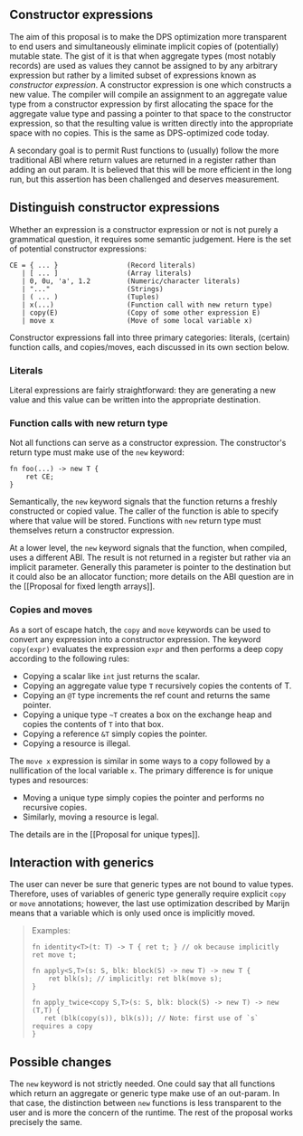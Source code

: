 ## Constructor expressions

The aim of this proposal is to make the DPS optimization more
transparent to end users and simultaneously eliminate implicit copies
of (potentially) mutable state.  The gist of it is that when aggregate
types (most notably records) are used as values they cannot be
assigned to by any arbitrary expression but rather by a limited subset
of expressions known as *constructor expression*.  A constructor
expression is one which constructs a new value.  The compiler will
compile an assignment to an aggregate value type from a constructor
expression by first allocating the space for the aggregate value type
and passing a pointer to that space to the constructor expression, so
that the resulting value is written directly into the appropriate
space with no copies.  This is the same as DPS-optimized code today.

A secondary goal is to permit Rust functions to (usually) follow the
more traditional ABI where return values are returned in a register
rather than adding an out param.  It is believed that this will be
more efficient in the long run, but this assertion has been challenged
and deserves measurement.

## Distinguish constructor expressions

Whether an expression is a constructor expression or not is not purely
a grammatical question, it requires some semantic judgement.   Here is
the set of potential constructor expressions:

    CE = { ... }                 (Record literals)
       | [ ... ]                 (Array literals)
       | 0, 0u, 'a', 1.2         (Numeric/character literals)
       | "..."                   (Strings)
       | ( ... )                 (Tuples)
       | x(...)                  (Function call with new return type)
       | copy(E)                 (Copy of some other expression E)
       | move x                  (Move of some local variable x)

Constructor expressions fall into three primary categories: literals,
(certain) function calls, and copies/moves, each discussed in its own
section below.

### Literals

Literal expressions are fairly straightforward: they are generating a
new value and this value can be written into the appropriate
destination.

### Function calls with new return type

Not all functions can serve as a constructor expression.  The constructor's
return type must make use of the `new` keyword:

    fn foo(...) -> new T { 
        ret CE;
    }

Semantically, the `new` keyword signals that the function returns a
freshly constructed or copied value.  The caller of the function is
able to specify where that value will be stored.  Functions with `new`
return type must themselves return a constructor expression.

At a lower level, the `new` keyword signals that the function, when
compiled, uses a different ABI.  The result is not returned in a
register but rather via an implicit parameter.  Generally this
parameter is pointer to the destination but it could also be an
allocator function; more details on the ABI question are in the
[[Proposal for fixed length arrays]].  

### Copies and moves

As a sort of escape hatch, the `copy` and `move` keywords can be used
to convert any expression into a constructor expression.  The keyword
`copy(expr)` evaluates the expression `expr` and then performs a deep
copy according to the following rules:

- Copying a scalar like `int` just returns the scalar.
- Copying an aggregate value type `T` recursively copies the contents of T.
- Copying an `@T` type increments the ref count and returns the same
  pointer.
- Copying a unique type `~T` creates a box on the exchange heap and
  copies the contents of `T` into that box.
- Copying a reference `&T` simply copies the pointer.
- Copying a resource is illegal.

The `move x` expression is similar in some ways to a copy followed by
a nullification of the local variable `x`.  The primary difference is
for unique types and resources:

- Moving a unique type simply copies the pointer and performs no
  recursive copies.
- Similarly, moving a resource is legal.  

The details are in the [[Proposal for unique types]].

## Interaction with generics

The user can never be sure that generic types are not bound to value
types.  Therefore, uses of variables of generic type generally require
explicit `copy` or `move` annotations; however, the last use
optimization described by Marijn means that a variable which is only
used once is implicitly moved.

> Examples:
>
>     fn identity<T>(t: T) -> T { ret t; } // ok because implicitly ret move t;
> 
>     fn apply<S,T>(s: S, blk: block(S) -> new T) -> new T { 
>         ret blk(s); // implicitly: ret blk(move s); 
>     }
>
>     fn apply_twice<copy S,T>(s: S, blk: block(S) -> new T) -> new (T,T) {
>        ret (blk(copy(s)), blk(s)); // Note: first use of `s` requires a copy
>     }

## Possible changes

The `new` keyword is not strictly needed.  One could say that all
functions which return an aggregate or generic type make use of an
out-param.  In that case, the distinction between `new` functions is
less transparent to the user and is more the concern of the runtime.
The rest of the proposal works precisely the same.

